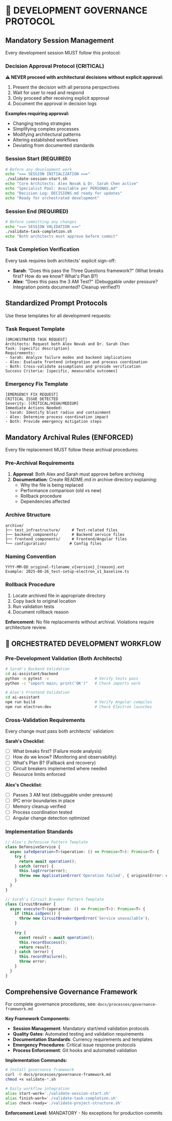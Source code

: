 # 🔄 DEVELOPMENT GOVERNANCE PROTOCOL

## Mandatory Session Management
Every development session MUST follow this protocol:

### Decision Approval Protocol (CRITICAL)
**⚠️ NEVER proceed with architectural decisions without explicit approval:**
1. Present the decision with all persona perspectives
2. Wait for user to read and respond
3. Only proceed after receiving explicit approval
4. Document the approval in decision logs

**Examples requiring approval:**
- Changing testing strategies
- Simplifying complex processes
- Modifying architectural patterns
- Altering established workflows
- Deviating from documented standards

### Session Start (REQUIRED)
```bash
# Before any development work
echo "=== SESSION INITIALIZATION ==="
./validate-session-start.sh
echo "Core Architects: Alex Novak & Dr. Sarah Chen active"
echo "Specialist Pool: Available per PERSONAS.md"
echo "Decision Log: DECISIONS.md ready for updates"
echo "Ready for orchestrated development"
```

### Session End (REQUIRED)  
```bash
# Before committing any changes
echo "=== SESSION VALIDATION ==="
./validate-task-completion.sh
echo "Both architects must approve before commit"
```

### Task Completion Verification
Every task requires both architects' explicit sign-off:
- **Sarah**: "Does this pass the Three Questions framework?" (What breaks first? How do we know? What's Plan B?)
- **Alex**: "Does this pass the 3 AM Test?" (Debuggable under pressure? Integration points documented? Cleanup verified?)

## Standardized Prompt Protocols
Use these templates for all development requests:

### Task Request Template
```
[ORCHESTRATED TASK REQUEST]
Architects: Request both Alex Novak and Dr. Sarah Chen
Task: [specific description]
Requirements:
- Sarah: Analyze failure modes and backend implications  
- Alex: Evaluate frontend integration and process coordination
- Both: Cross-validate assumptions and provide verification
Success Criteria: [specific, measurable outcomes]
```

### Emergency Fix Template
```
[EMERGENCY FIX REQUEST]
CRITICAL ISSUE DETECTED
Severity: [CRITICAL/HIGH/MEDIUM]
Immediate Actions Needed:
- Sarah: Identify blast radius and containment
- Alex: Determine process coordination impact  
- Both: Provide emergency mitigation steps
```

## Mandatory Archival Rules (ENFORCED)
Every file replacement MUST follow these archival procedures:

### Pre-Archival Requirements
1. **Approval**: Both Alex and Sarah must approve before archiving
2. **Documentation**: Create README.md in archive directory explaining:
   - Why the file is being replaced
   - Performance comparison (old vs new)
   - Rollback procedure
   - Dependencies affected

### Archive Structure
```
archive/
├── test_infrastructure/     # Test-related files
├── backend_components/      # Backend service files
├── frontend_components/     # Frontend/Angular files
└── configuration/          # Config files
```

### Naming Convention
```
YYYY-MM-DD_original-filename_v{version}_{reason}.ext
Example: 2025-08-26_test-setup-electron_v1_baseline.ts
```

### Rollback Procedure
1. Locate archived file in appropriate directory
2. Copy back to original location
3. Run validation tests
4. Document rollback reason

**Enforcement**: No file replacements without archival. Violations require architecture review.

## 🚀 ORCHESTRATED DEVELOPMENT WORKFLOW

### Pre-Development Validation (Both Architects)
```bash
# Sarah's Backend Validation
cd ai-assistant/backend
python -m pytest -v                    # Verify tests pass
python -c "import main; print('OK')"   # Check imports work

# Alex's Frontend Validation  
cd ai-assistant
npm run build                          # Verify Angular compiles
npm run electron:dev                   # Check Electron launches
```

### Cross-Validation Requirements
Every change must pass both architects' validation:

**Sarah's Checklist**:
- [ ] What breaks first? (Failure mode analysis)
- [ ] How do we know? (Monitoring and observability)
- [ ] What's Plan B? (Fallback and recovery)
- [ ] Circuit breakers implemented where needed
- [ ] Resource limits enforced

**Alex's Checklist**:
- [ ] Passes 3 AM test (debuggable under pressure)
- [ ] IPC error boundaries in place
- [ ] Memory cleanup verified  
- [ ] Process coordination tested
- [ ] Angular change detection optimized

### Implementation Standards
```typescript
// Alex's Defensive Pattern Template
class DefensiveService {
  async safeOperation<T>(operation: () => Promise<T>): Promise<T> {
    try {
      return await operation();
    } catch (error) {
      this.logError(error);
      throw new ApplicationError('Operation failed', { originalError: error });
    }
  }
}

// Sarah's Circuit Breaker Pattern Template  
class CircuitBreaker {
  async execute<T>(operation: () => Promise<T>): Promise<T> {
    if (this.isOpen()) {
      throw new CircuitBreakerOpenError('Service unavailable');
    }
    
    try {
      const result = await operation();
      this.recordSuccess();
      return result;
    } catch (error) {
      this.recordFailure();
      throw error;
    }
  }
}
```

## Comprehensive Governance Framework
For complete governance procedures, see: `docs/processes/governance-framework.md`

**Key Framework Components:**
- **Session Management**: Mandatory start/end validation protocols
- **Quality Gates**: Automated testing and validation requirements  
- **Documentation Standards**: Currency requirements and templates
- **Emergency Procedures**: Critical issue response protocols
- **Process Enforcement**: Git hooks and automated validation

**Implementation Commands:**
```bash
# Install governance framework
curl -O docs/processes/governance-framework.md
chmod +x validate-*.sh

# Daily workflow integration
alias start-work='./validate-session-start.sh'
alias finish-work='./validate-task-completion.sh'  
alias check-ready='./validate-project-structure.sh'
```

**Enforcement Level**: MANDATORY - No exceptions for production commits